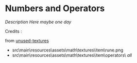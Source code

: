 # Numbers and Operators

*Description Here maybe one day*




Credits :


from [unused-textures](https://github.com/malcolmriley/unused-textures)
- src\main\resources\assets\math\textures\item\rune.png
- src\main\resources\assets\math\textures\item\operators\ *all*